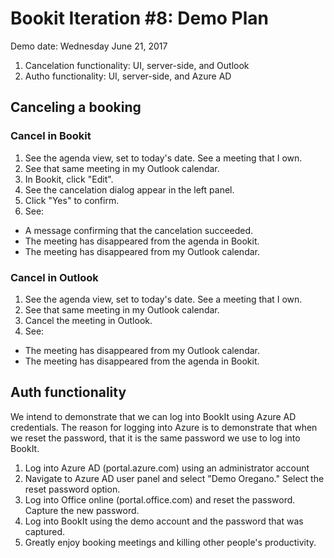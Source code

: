 
# Bookit Iteration #8: Demo Plan

Demo date: Wednesday June 21, 2017

1) Cancelation functionality: UI, server-side, and Outlook
2) Autho functionality: UI, server-side, and Azure AD

## Canceling a booking

### Cancel in Bookit
1) See the agenda view, set to today's date. See a meeting that I own.
2) See that same meeting in my Outlook calendar.
3) In Bookit, click "Edit".
4) See the cancelation dialog appear in the left panel.
5) Click "Yes" to confirm.
6) See:
- A message confirming that the cancelation succeeded.
- The meeting has disappeared from the agenda in Bookit.
- The meeting has disappeared from my Outlook calendar.

### Cancel in Outlook
1) See the agenda view, set to today's date. See a meeting that I own.
2) See that same meeting in my Outlook calendar.
3) Cancel the meeting in Outlook.
4) See:
- The meeting has disappeared from my Outlook calendar.
- The meeting has disappeared from the agenda in Bookit.

## Auth functionality

We intend to demonstrate that we can log into BookIt using Azure AD credentials.  The reason for logging into Azure is to demonstrate that when we reset the password, that it is the same password we use to log into BookIt.

1) Log into Azure AD (portal.azure.com) using an administrator account
2) Navigate to Azure AD user panel and select "Demo Oregano."  Select the reset password option.
3) Log into Office online (portal.office.com) and reset the password.  Capture the new password.
4) Log into BookIt using the demo account and the password that was captured.
5) Greatly enjoy booking meetings and killing other people's productivity.
